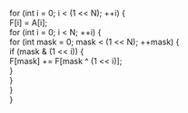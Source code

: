 for (int i = 0; i < (1 << N); ++i) {  
    F[i] = A[i];  
    for (int i = 0; i < N; ++i) {  
        for (int mask = 0; mask < (1 << N); ++mask) {  
            if (mask & (1 << i)) {  
                F[mask] += F[mask ^ (1 << i)];  
            }  
        }  
    }  
}